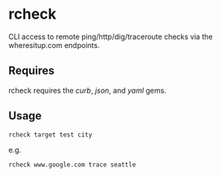 rcheck
======

CLI access to remote ping/http/dig/traceroute checks via the wheresitup.com endpoints.

Requires
--------
rcheck requires the *curb*, *json*, and *yaml* gems.

Usage
-----
    rcheck target test city
e.g.

    rcheck www.google.com trace seattle
